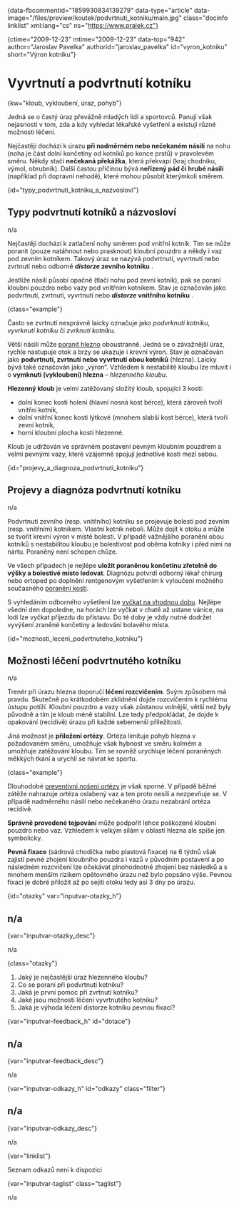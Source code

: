 
{data-fbcommentid="1859930834139279" data-type="article" data-image="/files/preview/koutek/podvrtnuti_kotniku/main.jpg" class="docinfo linklist" xml:lang="cs" ns="https://www.pralek.cz"}

{ctime="2009-12-23" mtime="2009-12-23" data-top="942" author="Jaroslav Pavelka" authorid="jaroslav\_pavelka" id="vyron\_kotniku" short="Výron kotníku"}

# Vyvrtnutí a podvrtnutí kotníku

{kw="kloub, vykloubení, úraz, pohyb"}

Jedná se o častý úraz převážně mladých lidí a sportovců. Panují však nejasnosti v tom, zda a kdy vyhledat lékařské vyšetření a existují různé možnosti léčení.

Nejčastěji dochází k úrazu **při nadměrném nebo nečekaném násilí** na nohu (noha je část dolní končetiny od kotníků po konce prstů) v pravolevém směru. Někdy stačí **nečekaná překážka**, která překvapí (kraj chodníku, výmol, obrubník). Další častou příčinou bývá **neřízený pád či hrubé násilí** (například při dopravní nehodě), které mohou působit kterýmkoli směrem.

{id="typy\_podvrtnuti\_kotniku\_a\_nazvoslovi"}

## Typy podvrtnutí kotníků a názvosloví

n/a

Nejčastěji dochází k zatlačení nohy směrem pod vnitřní kotník. Tím se může poranit (pouze natáhnout nebo prasknout) kloubní pouzdro a někdy i vaz pod zevním kotníkem. Takový úraz se nazývá podvrtnutí, vyvrtnutí nebo zvrtnutí nebo odborně **_distorze_ zevního kotníku** . 

Jestliže násilí působí opačně (tlačí nohu pod zevní kotník), pak se poraní kloubní pouzdro nebo vazy pod vnitřním kotníkem. Stav je označován jako podvrtnutí, zvrtnutí, vyvrtnutí nebo **_distorze_ vnitřního kotníku** . 

{class="example"}

Často se zvrtnutí nesprávně laicky označuje jako _podvrknutí kotníku_, _vyvrknutí kotníku_ či _zvrknutí kotníku_.

Větší násilí může [poranit hlezno][1] oboustranně. Jedná se o závažnější úraz, rychle nastupuje otok a brzy se ukazuje i krevní výron. Stav je označován jako **podvrtnutí, zvrtnutí nebo vyvrtnutí obou kotníků** (hlezna). Laicky bývá také označován jako „výron“. Vzhledem k nestabilitě kloubu lze mluvit i o **vymknutí (vykloubení) hlezna** – _hlezenného kloubu_.

**Hlezenný kloub** je velmi zatěžovaný složitý kloub, spojující 3 kosti:

  * dolní konec kosti holení (hlavní nosná kost bérce), která zároveň tvoří vnitřní kotník,
  * dolní vnitřní konec kosti lýtkové (mnohem slabší kost bérce), která tvoří zevní kotník,
  * horní kloubní plocha kosti hlezenné.

Kloub je udržován ve správném postavení pevným kloubním pouzdrem a velmi pevnými vazy, které vzájemně spojují jednotlivé kosti mezi sebou.

{id="projevy\_a\_diagnoza\_podvrtnuti\_kotniku"}

## Projevy a diagnóza podvrtnutí kotníku

n/a

Podvrtnutí zevního (resp. vnitřního) kotníku se projevuje bolestí pod zevním (resp. vnitřním) kotníkem. Vlastní kotník nebolí. Může dojít k otoku a může se tvořit krevní výron v místě bolesti. V případě vážnějšího poranění obou kotníků s nestabilitou kloubu je bolestivost pod oběma kotníky i před nimi na nártu. Poraněný není schopen chůze.

Ve všech případech je nejlépe **uložit poraněnou končetinu zřetelně do výšky a bolestivé místo ledovat**. Diagnózu potvrdí odborný lékař chirurg nebo ortoped po doplnění rentgenovým vyšetřením k vyloučení možného současného [poranění kostí][2].

S vyhledáním odborného vyšetření lze [vyčkat na vhodnou dobu][3]. Nejlépe všední den dopoledne, na horách lze vyčkat v chatě až ustane vánice, na lodi lze vyčkat příjezdu do přístavu. Do té doby je vždy nutné dodržet vyvýšení zraněné končetiny a ledování bolavého místa.

{id="moznosti\_leceni\_podvrtnuteho_kotniku"}

## Možnosti léčení podvrtnutého kotníku

n/a

Trenér pří úrazu hlezna doporučí **léčení rozcvičením**. Svým způsobem má pravdu. Skutečně po krátkodobém zklidnění dojde rozcvičením k rychlému ústupu potíží. Kloubní pouzdro a vazy však zůstanou volnější, větší než byly původně a tím je kloub méně stabilní. Lze tedy předpokládat, že dojde k opakování (recidivě) úrazu při každé sebemenší příležitosti.

Jiná možnost je **přiložení ortézy**. Ortéza limituje pohyb hlezna v požadovaném směru, umožňuje však hybnost ve směru kolmém a umožňuje zatěžování kloubu. Tím se rovněž urychluje léčení poraněných měkkých tkání a urychlí se návrat ke sportu.

{class="example"}

Dlouhodobé [preventivní nošení ortézy][4] je však sporné. V případě běžné zátěže nahrazuje ortéza oslabený vaz a ten proto nesílí a nezpevňuje se. V případě nadměrného násilí nebo nečekaného úrazu nezabrání ortéza recidivě.

**Správně provedené tejpování** může podpořit lehce poškozené kloubní pouzdro nebo vaz. Vzhledem k velkým silám v oblasti hlezna ale spíše jen symbolicky.

**Pevná fixace** (sádrová chodička nebo plastová fixace) na 6 týdnů však zajistí pevné zhojení kloubního pouzdra i vazů v původním postavení a po následném rozcvičení lze očekávat plnohodnotné zhojení bez následků a s mnohem menším rizikem opětovného úrazu než bylo popsáno výše. Pevnou fixaci je dobré přiložit až po sejití otoku tedy asi 3 dny po úrazu.

{id="otazky" var="inputvar-otazky_h"}

## n/a

{var="inputvar-otazky_desc"}

n/a

{class="otazky"}

  1. Jaký je nejčastější úraz hlezenného kloubu?
  2. Co se poraní při podvrtnutí kotníku?
  3. Jaká je první pomoc při zvrtnutí kotníku?
  4. Jaké jsou možnosti léčení vyvrtnutého kotníku?
  5. Jaká je výhoda léčení distorze kotníku pevnou fixací?

{var="inputvar-feedback_h" id="dotace"}

## n/a

{var="inputvar-feedback_desc"}

n/a

{var="inputvar-odkazy_h" id="odkazy" class="filter"}

## n/a

{var="inputvar-odkazy_desc"}

n/a

{var="linklist"}

Seznam odkazů není k dispozici

{var="inputvar-taglist" class="taglist"}

n/a

 [1]: pady_z_kola
 [2]: zlomeniny
 [3]: nalehavost_lekarskeho_vysetreni
 [4]: vhodna_obuv

